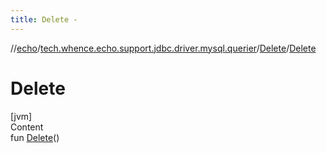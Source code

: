 ```yaml
---
title: Delete -
---
```

//[echo](../../index.md)/[tech.whence.echo.support.jdbc.driver.mysql.querier](../index.md)/[Delete](index.md)/[Delete](-delete.md)



# Delete  
[jvm]  
Content  
fun [Delete](-delete.md)()  



